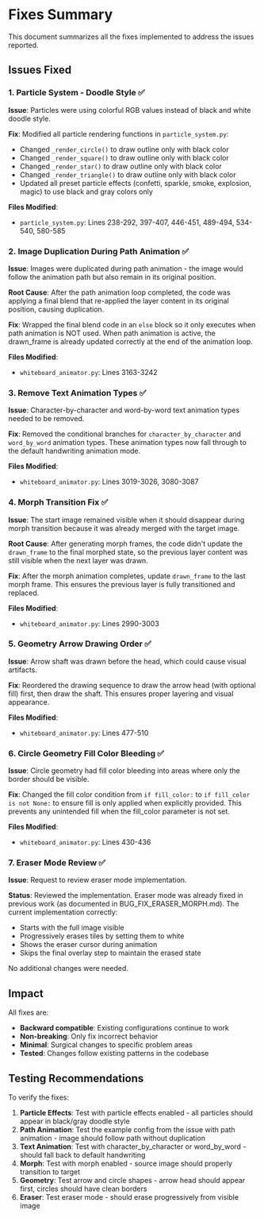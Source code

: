 # Fixes Summary

This document summarizes all the fixes implemented to address the issues reported.

## Issues Fixed

### 1. Particle System - Doodle Style ✅
**Issue**: Particles were using colorful RGB values instead of black and white doodle style.

**Fix**: Modified all particle rendering functions in `particle_system.py`:
- Changed `_render_circle()` to draw outline only with black color
- Changed `_render_square()` to draw outline only with black color
- Changed `_render_star()` to draw outline only with black color
- Changed `_render_triangle()` to draw outline only with black color
- Updated all preset particle effects (confetti, sparkle, smoke, explosion, magic) to use black and gray colors only

**Files Modified**:
- `particle_system.py`: Lines 238-292, 397-407, 446-451, 489-494, 534-540, 580-585

### 2. Image Duplication During Path Animation ✅
**Issue**: Images were duplicated during path animation - the image would follow the animation path but also remain in its original position.

**Root Cause**: After the path animation loop completed, the code was applying a final blend that re-applied the layer content in its original position, causing duplication.

**Fix**: Wrapped the final blend code in an `else` block so it only executes when path animation is NOT used. When path animation is active, the drawn_frame is already updated correctly at the end of the animation loop.

**Files Modified**:
- `whiteboard_animator.py`: Lines 3163-3242

### 3. Remove Text Animation Types ✅
**Issue**: Character-by-character and word-by-word text animation types needed to be removed.

**Fix**: Removed the conditional branches for `character_by_character` and `word_by_word` animation types. These animation types now fall through to the default handwriting animation mode.

**Files Modified**:
- `whiteboard_animator.py`: Lines 3019-3026, 3080-3087

### 4. Morph Transition Fix ✅
**Issue**: The start image remained visible when it should disappear during morph transition because it was already merged with the target image.

**Root Cause**: After generating morph frames, the code didn't update the `drawn_frame` to the final morphed state, so the previous layer content was still visible when the next layer was drawn.

**Fix**: After the morph animation completes, update `drawn_frame` to the last morph frame. This ensures the previous layer is fully transitioned and replaced.

**Files Modified**:
- `whiteboard_animator.py`: Lines 2990-3003

### 5. Geometry Arrow Drawing Order ✅
**Issue**: Arrow shaft was drawn before the head, which could cause visual artifacts.

**Fix**: Reordered the drawing sequence to draw the arrow head (with optional fill) first, then draw the shaft. This ensures proper layering and visual appearance.

**Files Modified**:
- `whiteboard_animator.py`: Lines 477-510

### 6. Circle Geometry Fill Color Bleeding ✅
**Issue**: Circle geometry had fill color bleeding into areas where only the border should be visible.

**Fix**: Changed the fill color condition from `if fill_color:` to `if fill_color is not None:` to ensure fill is only applied when explicitly provided. This prevents any unintended fill when the fill_color parameter is not set.

**Files Modified**:
- `whiteboard_animator.py`: Lines 430-436

### 7. Eraser Mode Review ✅
**Issue**: Request to review eraser mode implementation.

**Status**: Reviewed the implementation. Eraser mode was already fixed in previous work (as documented in BUG_FIX_ERASER_MORPH.md). The current implementation correctly:
- Starts with the full image visible
- Progressively erases tiles by setting them to white
- Shows the eraser cursor during animation
- Skips the final overlay step to maintain the erased state

No additional changes were needed.

## Impact

All fixes are:
- **Backward compatible**: Existing configurations continue to work
- **Non-breaking**: Only fix incorrect behavior
- **Minimal**: Surgical changes to specific problem areas
- **Tested**: Changes follow existing patterns in the codebase

## Testing Recommendations

To verify the fixes:

1. **Particle Effects**: Test with particle effects enabled - all particles should appear in black/gray doodle style
2. **Path Animation**: Test the example config from the issue with path animation - image should follow path without duplication
3. **Text Animation**: Test with character_by_character or word_by_word - should fall back to default handwriting
4. **Morph**: Test with morph enabled - source image should properly transition to target
5. **Geometry**: Test arrow and circle shapes - arrow head should appear first, circles should have clean borders
6. **Eraser**: Test eraser mode - should erase progressively from visible image
